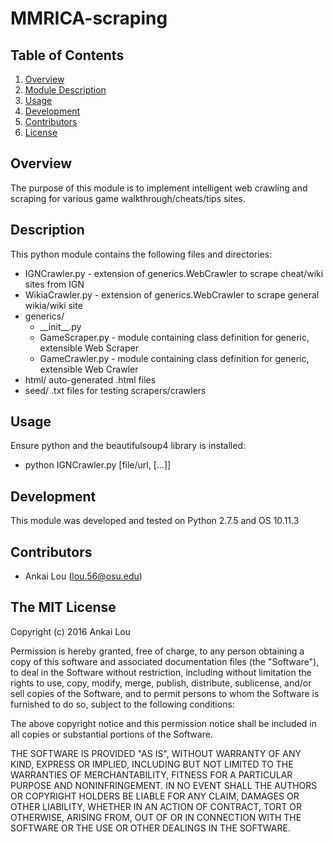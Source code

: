 MMRICA-scraping
===============

## Table of Contents
1. [Overview](#overview)
2. [Module Description](#description)
3. [Usage](#usage)
4. [Development](#development)
5. [Contributors](#contributors)
6. [License](#the-mit-license)

## Overview
The purpose of this module is to implement intelligent web crawling and scraping for various game walkthrough/cheats/tips sites.

## Description
This python module contains the following files and directories:

* IGNCrawler.py   - extension of generics.WebCrawler to scrape cheat/wiki sites from IGN
* WikiaCrawler.py - extension of generics.WebCrawler to scrape general wikia/wiki site
* generics/
  * \_\_init\_\_.py
  * GameScraper.py - module containing class definition for generic, extensible Web Scraper
  * GameCrawler.py - module containing class definition for generic, extensible Web Crawler
* html/   auto-generated .html files
* seed/   .txt files for testing scrapers/crawlers

## Usage
Ensure python and the beautifulsoup4 library is installed:

* python IGNCrawler.py [file/url, [...]]

## Development
This module was developed and tested on Python 2.7.5 and OS 10.11.3

## Contributors
* Ankai Lou (lou.56@osu.edu)

## The MIT License

Copyright (c) 2016 Ankai Lou

Permission is hereby granted, free of charge, to any person obtaining a copy
of this software and associated documentation files (the "Software"), to deal
in the Software without restriction, including without limitation the rights
to use, copy, modify, merge, publish, distribute, sublicense, and/or sell
copies of the Software, and to permit persons to whom the Software is
furnished to do so, subject to the following conditions:

The above copyright notice and this permission notice shall be included in all
copies or substantial portions of the Software.

THE SOFTWARE IS PROVIDED "AS IS", WITHOUT WARRANTY OF ANY KIND, EXPRESS OR
IMPLIED, INCLUDING BUT NOT LIMITED TO THE WARRANTIES OF MERCHANTABILITY,
FITNESS FOR A PARTICULAR PURPOSE AND NONINFRINGEMENT. IN NO EVENT SHALL THE
AUTHORS OR COPYRIGHT HOLDERS BE LIABLE FOR ANY CLAIM, DAMAGES OR OTHER
LIABILITY, WHETHER IN AN ACTION OF CONTRACT, TORT OR OTHERWISE, ARISING FROM,
OUT OF OR IN CONNECTION WITH THE SOFTWARE OR THE USE OR OTHER DEALINGS IN THE
SOFTWARE.

